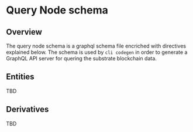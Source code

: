 # Query Node schema

## Overview

The query node schema is a graphql schema file encriched with directives explained below. The schema is used by `cli codegen` in order to generate a GraphQL API server for quering the substrate blockchain data.

## Entities

TBD

## Derivatives

TBD

